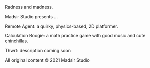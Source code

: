 Radness and madness.

Madsir Studio presents ...

Remote Agent: a quirky, physics-based, 2D platformer.

Calculation Boogie: a math practice game with good music and cute chinchillas.

Thwrt: description coming soon

All original content © 2021 Madsir Studio
